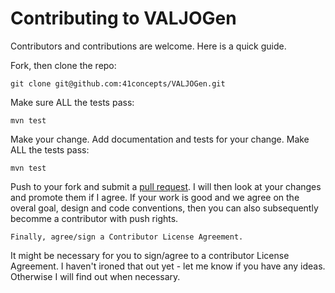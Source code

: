 Contributing to VALJOGen
========================

Contributors and contributions are welcome. Here is a quick guide.

Fork, then clone the repo:

    git clone git@github.com:41concepts/VALJOGen.git

Make sure ALL the tests pass:

    mvn test

Make your change. Add documentation and tests for your change. Make ALL the tests pass:

    mvn test

Push to your fork and submit a [pull request](https://help.github.com/articles/using-pull-requests). I will then look at your changes
and promote them if I agree. If your work is good and we agree on the overal goal, design and code conventions, then you can also
subsequently becomme a contributor with push rights.

    Finally, agree/sign a Contributor License Agreement.

It might be necessary for you to sign/agree to a contributor License Agreement. I haven't ironed that out yet - let me know if you
have any ideas. Otherwise I will find out when necessary.

